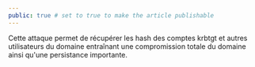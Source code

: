 ```yaml
---
public: true # set to true to make the article publishable
---
```


Cette attaque permet de récupérer les hash des comptes krbtgt et autres utilisateurs du domaine entraînant une compromission totale du domaine ainsi qu'une persistance importante.


